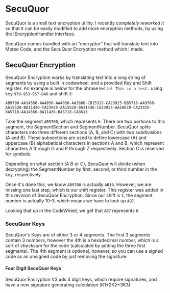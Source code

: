 # SecuQuor

SecuQuor is a small text encryption utility. I recently *completely reworked it* so that it can be easily modified to add more encryption methods, by using the IEncryptionHandler interface.

SecuQuor comes bundled with an "encryptor" that will translate text into Morse Code, and the SecuQuor Encryption method which I made.

## SecuQuor Encryption
SecuQuor Encryption works by translating text into a long string of segments by using a built in codewheel, and a provided Key and Shift register. An example is below for the phrase `Hello! This is a test.` using key `970-953-957-B40` and shift `3`:

```AB9700-AA14550-AA4850-AA4850-AA3880-CB15312-CA23925-BB5718-AA9700-AA15520-BA11436-CA23925-AA15520-BA11436-CA23925-AA10670-CA23925-BA5718-AA14550-BA11436-BA5718-CA8613```

Take the segment `AB9700`, which represents `H`. There are two portions to this segment, the SegmentSection and SegmentNumber.
SecuQuor splits characters into three different sections (A, B, and C) with two subdivisions (A and B). These subsections are used to define lowercase (A) and uppercase (B) alphabetical characters in sections A and B, which represent characters A through O and P through Z respectively. Section C is reserved for symbols.

Depending on what section (A B or C), SecuQuor will divide (when decrypting) the SegmentNumber by first, second, or third number in the key, respectively.

Once it's done this, we know `AB9700` is actually `AB10`. However, we are missing one last step, which is our shift register. This register was added in this revision of SecuQuor Encryption. Since our shift is `3`, the segment number is actually 10-3, which means we have to look up `AB7`. 

Looking that up in the CodeWheel, we get that `AB7` represents `H`.

### SecuQuor Keys
SecuQuor's Keys are of either 3 or 4 segments. The first 3 segments contain 3 numbers, however the 4th is a hexadecimal number, which is a sort of *checksum* for the code (calculated by adding the three first segments). The 4th segment is optional, however, so you can use a signed code as an unsigned code by just removing the signature.

#### Four Digit SecuQuor Keys
SecuQuor Encryption V3 ads 4 digit keys, which require signatures, and have a new signature generating calculation (K1+2K2+3K3)
